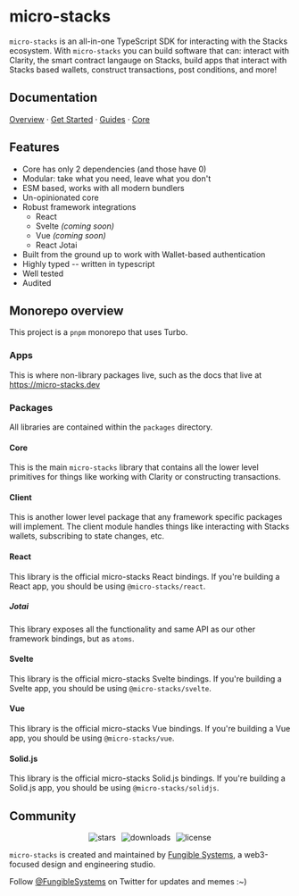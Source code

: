 # micro-stacks

`micro-stacks` is an all-in-one TypeScript SDK for interacting with the Stacks ecosystem. With `micro-stacks` you can
build software that can: interact with Clarity, the smart contract langauge on Stacks, build apps that interact with
Stacks based wallets, construct transactions, post conditions, and more!

## Documentation

[Overview](https://micro-stacks.dev/docs/overview) · [Get Started](https://micro-stacks.dev/docs/getting-started)
· [Guides](https://micro-stacks.dev/guides/stacks-apps)
· [Core](https://micro-stacks.dev/reference/core)

## Features

- Core has only 2 dependencies (and those have 0)
- Modular: take what you need, leave what you don't
- ESM based, works with all modern bundlers
- Un-opinionated core
- Robust framework integrations
  - React
  - Svelte _(coming soon)_
  - Vue _(coming soon)_
  - React Jotai
- Built from the ground up to work with Wallet-based authentication
- Highly typed -- written in typescript
- Well tested
- Audited

## Monorepo overview

This project is a `pnpm` monorepo that uses Turbo.

### Apps

This is where non-library packages live, such as the docs that live at https://micro-stacks.dev

### Packages

All libraries are contained within the `packages` directory.

#### Core

This is the main `micro-stacks` library that contains all the lower level primitives for things like working with
Clarity or constructing transactions.

#### Client

This is another lower level package that any framework specific packages will implement. The client module handles
things like interacting with Stacks wallets, subscribing to state changes, etc.

#### React

This library is the official micro-stacks React bindings. If you're building a React app, you should be
using `@micro-stacks/react`.

##### Jotai

This library exposes all the functionality and same API as our other framework bindings, but as `atoms`.

#### Svelte

This library is the official micro-stacks Svelte bindings. If you're building a Svelte app, you should be
using `@micro-stacks/svelte`.

#### Vue

This library is the official micro-stacks Vue bindings. If you're building a Vue app, you should be
using `@micro-stacks/vue`.

#### Solid.js

This library is the official micro-stacks Solid.js bindings. If you're building a Solid.js app, you should be
using `@micro-stacks/solidjs`.

## Community

<p style="display: flex; align-items: center; justify-content: center; gap: 10px">
  <img alt="stars" src="https://badgen.net/github/stars/fungible-systems/micro-stacks" className="inline-block mr-2"/>
  <img alt="downloads" src="https://badgen.net/npm/dt/micro-stacks" className="inline-block mr-2"/>
  <img alt="license" src="https://badgen.net/npm/license/micro-stacks" className="inline-block mr-2"/>
</p>

`micro-stacks` is created and maintained by [Fungible Systems](https://fungible.systems), a web3-focused design and
engineering studio.

Follow [@FungibleSystems](https://twitter.com/FungibleSystems) on Twitter for updates and memes :~)
